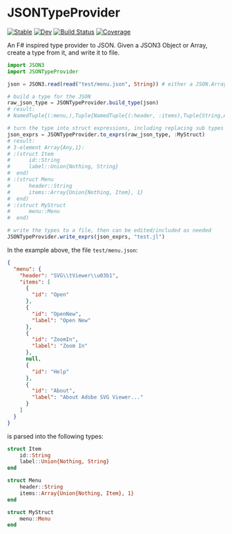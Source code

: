 # JSONTypeProvider

[![Stable](https://img.shields.io/badge/docs-stable-blue.svg)](https://mcmcgrath13.github.io/JSONTypeProvider.jl/stable)
[![Dev](https://img.shields.io/badge/docs-dev-blue.svg)](https://mcmcgrath13.github.io/JSONTypeProvider.jl/dev)
[![Build Status](https://github.com/mcmcgrath13/JSONTypeProvider.jl/workflows/CI/badge.svg)](https://github.com/mcmcgrath13/JSONTypeProvider.jl/actions)
[![Coverage](https://codecov.io/gh/mcmcgrath13/JSONTypeProvider.jl/branch/master/graph/badge.svg)](https://codecov.io/gh/mcmcgrath13/JSONTypeProvider.jl)

An F# inspired type provider to JSON.  Given a JSON3 Object or Array, create a type from it, and write it to file.

```julia
import JSON3
import JSONTypeProvider

json = JSON3.read(read("test/menu.json", String)) # either a JSON.Array or JSON.Object

# build a type for the JSON
raw_json_type = JSONTypeProvider.build_type(json)
# result:
# NamedTuple{(:menu,),Tuple{NamedTuple{(:header, :items),Tuple{String,Array{Union{Nothing, NamedTuple{(:id, :label),Tuple{String,Union{Nothing, String}}}},1}}}}}

# turn the type into struct expressions, including replacing sub types with references to a struct
json_exprs = JSONTypeProvider.to_exprs(raw_json_type, :MyStruct)
# result:
# 3-element Array{Any,1}:
# :(struct Item
#      id::String
#      label::Union{Nothing, String}
#  end)
# :(struct Menu
#      header::String
#      items::Array{Union{Nothing, Item}, 1}
#  end)
# :(struct MyStruct
#      menu::Menu
#  end)

# write the types to a file, then can be edited/included as needed
JSONTypeProvider.write_exprs(json_exprs, "test.jl")
```

In the example above, the file `test/menu.json`:

```json
{
  "menu": {
    "header": "SVG\\tViewer\\u03b1",
    "items": [
      {
        "id": "Open"
      },
      {
        "id": "OpenNew",
        "label": "Open New"
      },
      {
        "id": "ZoomIn",
        "label": "Zoom In"
      },
      null,
      {
        "id": "Help"
      },
      {
        "id": "About",
        "label": "About Adobe SVG Viewer..."
      }
    ]
  }
}
```

is parsed into the following types:

```julia
struct Item
    id::String
    label::Union{Nothing, String}
end

struct Menu
    header::String
    items::Array{Union{Nothing, Item}, 1}
end

struct MyStruct
    menu::Menu
end
```
